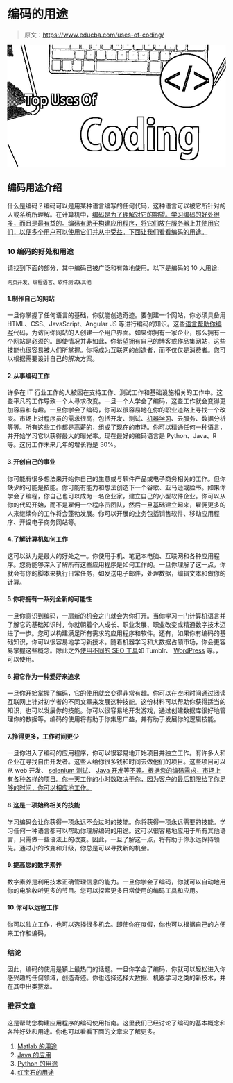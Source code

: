 # 编码的用途

> 原文：<https://www.educba.com/uses-of-coding/>

![Uses Of Coding](img/6eb598ac411f56ca107730d5bfcfc422.png)



## 编码用途介绍

什么是编码？编码可以是用某种语言编写的任何代码，这种语言可以被它所针对的人或系统所理解。在计算机中，[编码是为了理解对它的期望。学习编码的好处很多，而且是最有益的。编码有助于构建应用程序，将它们放在服务器上并使用它们，以便多个用户可以使用它们并从中受益。下面让我们看看编码的用途。](https://www.educba.com/what-is-coding/)

### 10 编码的好处和用途

请找到下面的部分，其中编码已被广泛和有效地使用。以下是编码的 10 大用途:

<small>网页开发、编程语言、软件测试&其他</small>

#### 1.制作自己的网站

一旦你掌握了任何语言的基础，你就能创造奇迹。要创建一个网站，你必须具备用 HTML、CSS、JavaScript、Angular JS 等进行编码的知识。这些[语言帮助你编写](https://www.educba.com/how-to-learn-to-code/)代码，为访问你网站的人创建一个用户界面。如果你拥有一家企业，那么拥有一个网站是必须的。即使情况并非如此，你希望拥有自己的博客或作品集网站，这些技能也很容易被人们所掌握。你将成为互联网的创造者，而不仅仅是消费者。您可以根据需要设计自己的解决方案。

#### 2.从事编码工作

许多在 IT 行业工作的人被困在支持工作、测试工作和基础设施相关的工作中。这些平凡的工作导致一个人寻求改变。一旦一个人学会了编码，这些工作就会变得更加容易和有趣。一旦你学会了编码，你可以很容易地在你的职业道路上寻找一个改变。市场上对程序员的需求很高，包括开发、测试、[机器学习](https://www.educba.com/machine-learning-feature/)、云服务、数据分析等等。所有这些工作都是高薪的，组成了现在的市场。你可以精通任何一种语言，并开始学习它以获得最大的曝光率。现在最好的编码语言是 Python、Java、R 等。这份工作未来几年的增长将是 30%。

#### 3.开创自己的事业

你可能有很多想法来开始你自己的生意或与软件产品或电子商务相关的工作。但你缺少的可能是技能。你可能有能力和想法创造下一个谷歌、亚马逊或脸书。如果你学会了编程，你自己也可以成为一名企业家，建立自己的小型软件企业。你可以从你的代码开始，而不是雇佣一个程序员团队，然后一旦基础建立起来，雇佣更多的人来继续你的工作将会蓬勃发展。你可以开展的业务包括销售软件、移动应用程序、开设电子商务网站等。

#### 4.了解计算机如何工作

这可以认为是最大的好处之一。你使用手机、笔记本电脑、互联网和各种应用程序。您将能够深入了解所有这些应用程序是如何工作的。一旦你理解了这一点，你就会有你的脚本来执行日常任务，如发送电子邮件，处理数据，编辑文本和做你的计算。

#### 5.你将拥有一系列全新的可能性

一旦你意识到编码，一扇新的机会之门就会为你打开。当你学习一门计算机语言并了解它的基础知识时，你就朝着个人成长、职业发展、职业改变或精通数字技术迈进了一步。您可以构建满足所有需求的应用程序和软件。还有，如果你有编码的基础知识，你可以很容易地学习新技术。随着机器学习和大数据占领市场，你会更容易掌握这些概念。除此之外[使用不同的 SEO 工具](https://www.educba.com/seo-tools-for-websites/)如 Tumblr、 [WordPress](https://www.educba.com/uses-of-wordpress/) 等。，可以使用。

#### 6.把它作为一种爱好来追求

一旦你开始掌握了编码，它的使用就会变得非常有趣。你可以在空闲时间通过阅读互联网上针对初学者的不同文章来发展这种技能。这份材料可以帮助你获得适当的知识，也可以发展你的技能。你可以很容易地开发游戏，通过创建数据库很好地管理你的数据等。编码的使用将有助于你集思广益，并有助于发展你的逻辑技能。

#### 7.挣得更多，工作时间更少

一旦你进入了编码的应用程序，你可以很容易地开始项目并独立工作。有许多人和企业在寻找自由开发者。这些人给你很多钱和时间去做他们的项目。这些项目可以从 web 开发、 [selenium 测试](https://www.educba.com/uses-of-selenium/)、 [Java 开发](https://www.educba.com/applications-of-java/)等[不等。根据您的编码需求，市场上有各种各样的项目。你一天工作的小时数取决于你，因为客户的最后期限给了你足够的时间，你可以相应地工作。](https://www.educba.com/web-development-interview-questions/)

#### 8.这是一项始终相关的技能

学习编码会让你获得一项永远不会过时的技能。你将获得一项永远需要的技能。学习任何一种语言都可以帮助你理解编码的用途。这可以很容易地应用于所有其他语言，只需做一些语法上的改变。因此，一旦了解这一点，将有助于你永远保持领先。通过小的改变和升级，你总是可以寻找新的机会。

#### 9.提高您的数字素养

数字素养是利用技术正确管理信息的能力。一旦你学会了编码，你就可以自动地用你的电脑收听更多的节目。您可以探索更多日常使用的编码工具和应用。

#### 10.你可以远程工作

你可以独立工作，也可以选择很多机会。即使你在度假，你也可以根据自己的方便来工作和编码。

### 结论

因此，编码的使用是镇上最热门的话题。一旦你学会了编码，你就可以轻松进入你感兴趣的任何领域，创造奇迹。你也选择选择大数据、机器学习之类的新技术，并在其中出类拔萃。

### 推荐文章

这是帮助您构建应用程序的编码使用指南。这里我们已经讨论了编码的基本概念和各种好处和用途。你也可以看看下面的文章来了解更多。

1.  [Matlab 的用途](https://www.educba.com/uses-of-matlab/)
2.  [Java 的应用](https://www.educba.com/applications-of-java/)
3.  [Python 的用途](https://www.educba.com/uses-of-python/)
4.  [红宝石的用途](https://www.educba.com/uses-of-ruby/)





